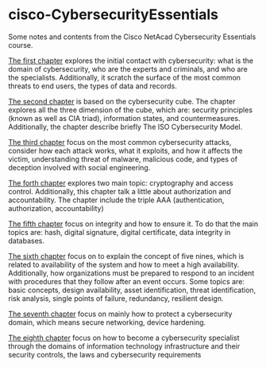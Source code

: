 # cisco-CybersecurityEssentials
Some notes and contents from the Cisco NetAcad Cybersecurity Essentials course.

[The first chapter](./1.CybersecurityEssentialsIntro.md) explores the initial contact with cybersecurity: what is the domain of cybersecurity, who are the experts and criminals, and who are the specialists. Additionally, it scratch the surface of the most common threats to end users, the types of data and records.

[The second chapter](./2.CybersecurityCube.md.md) is based on the cybersecurity cube. The chapter explores all the three dimension of the cube, which are: security principles (known as well as CIA triad), information states, and countermeasures. Additionally, the chapter describe briefly The ISO Cybersecurity Model.

[The third chapter](./3.CybersecurityThreatsVulnerabilitiesAttacks.md) focus on the most common cybersecurity attacks, consider how each attack works, what it exploits, and how it affects the victim, understanding threat of malware, malicious code, and types of deception involved with social engineering.

[The forth chapter](./4.TheArtofProtectingSecrets.md) explores two main topic: cryptography and access control. Additionally, this chapter talk a little about authorization and accountability. The chapter include the triple AAA (authentication, authorization, accountability)

[The fifth chapter](5.TheArtOfEnsuringIntegrity.md) focus on integrity and how to ensure it. To do that the main topics are: hash, digital signature, digital certificate, data integrity in databases.

[The sixth chapter](6.FiveNinesConcept.md) focus on to explain the concept of five nines, which is related to availability of the system and how to meet a high availability. Additionally, how organizations must be prepared to respond to an incident with procedures that they follow after an event occurs. Some topics are: basic concepts, design availability, asset identification, threat identification, risk analysis, single points of failure, redundancy, resilient design.

[The seventh chapter](7.ProtectingACybersecurityDomain.md) focus on mainly how to protect a cybersecurity domain, which means secure networking, device hardening.

[The eighth chapter](8.BecomingACybersecuritySpecialist.md) focus on how to become a cybersecurity specialist through the domains of information technology infrastructure and their security controls, the laws and cybersecurity requirements